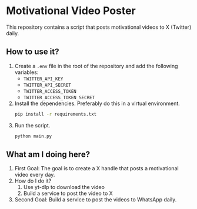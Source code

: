 # Motivational Video Poster
This repository contains a script that posts motivational videos to X (Twitter) daily.

## How to use it?
1. Create a `.env` file in the root of the repository and add the following variables:
    - `TWITTER_API_KEY`
    - `TWITTER_API_SECRET`
    - `TWITTER_ACCESS_TOKEN`
    - `TWITTER_ACCESS_TOKEN_SECRET`
2. Install the dependencies. Preferably do this in a virtual environment.
    ```bash
    pip install -r requirements.txt
    ```
3. Run the script.
    ```bash
    python main.py
    ```

## What am I doing here?
1. First Goal: The goal is to create a X handle that posts a motivational video every day.
2. How do I do it?
    1. Use yt-dlp to download the video
    1. Build a service to post the video to X
3. Second Goal: Build a service to post the videos to WhatsApp daily.
